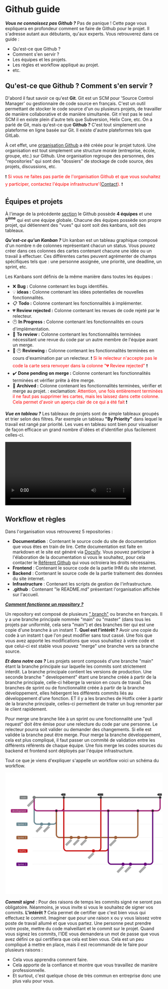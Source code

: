 # Github guide

***Vous ne connaissez pas Github ?*** Pas de panique ! Cette page vous expliquera en profondeur comment se faire de
Github pour le projet. Il s'adresse autant aux débutants, qu'aux experts. Vous retrouverez dans ce guide :

- Qu'est-ce que Github ?
- Comment s'en servir ?
- Les équipes et les projets.
- Les règles et workflow appliqué au projet.
- etc.

## Qu'est-ce que Github ? Comment s'en servir ?

D'abord il faut savoir ce qu'est **Git**. Git est un SCM pour 'Source Control Manager' ou gestionnaire de code source en
français. C'est un outil permettant de stocker le code source d'un ou plusieurs projets, de travailler de manière
collaborative et de manière simultanée. Git n'est pas le seul SCM il en existe plein d'autre tels que Subversion, Helix
Core, etc. On a parlé de Git, mais qu'est-ce que **Github ?** C'est tout simplement une plateforme en ligne basée sur Git.
Il existe d'autre plateformes tels que GitLab.

À cet effet, une <a href="https://github.com/Neighbook" target="_blank">organisation Github</a> a été
créée pour le projet tutoré. Une organisation est tout simplement une structure morale (entreprise, école, groupe, etc.)
sur Github. Une organisation regroupe des personnes, des "repositories" qui sont des "dossiers" de stockage de code
source, des projets, discussions, etc.

:exclamation: <span style="color:red">Si vous ne faites pas partie de l'organisation Github et que vous souhaitez y
participer, contactez l'équipe infrastructure'(<a href="mailto:kilian.goetz@yahoo.fr">Contact</a>).</span> :exclamation:

## Équipes et projets

À l'image de la précédente <a href="https://utbm-fisa-tutoredproject.github.io/Documentation/#/organisation">section</a>
le Github possède **4 équipes** et une **5<sup>ème</sup>** qui est une équipe globale. Chacune des équipes possède son
propre projet, qui détiennent des "vues" qui sont soit des kanbans, soit des tableaux.

***Qu'est-ce qu'un Kanban ?*** Un kanban est un tableau graphique composé d'un nombre n de colonnes représentant chacun
un status. Vous pouvez créer dans ces colonnes des cartes contenant chacune une idée ou un travail à effectuer. Ces
différentes cartes peuvent agrémenter de champs spécifiques tels que : une personne assignée, une priorité, une
deadline, un sprint, etc.

Les Kanbans sont définis de la même manière dans toutes les équipes :

- :x: **Bug :** Colonne contenant les bugs identifiés.
- :bulb: **ideas :** Colonne contenant les idées potentielles de nouvelles fonctionnalités.
- :clipboard: **Todo :** Colonne contenant les fonctionnalités à implémenter.
- :broken_heart: **Review rejected :** Colonne contenant les revues de code rejeté par le relecteur.
- :clock1: **In Progress :** Colonne contenant les fonctionnalités en cours d'implémentation.
- :eyes: **To review :** Colonne contenant les fonctionnalités terminées nécessitant une revue du code par un autre
  membre de l'équipe avant un merge.
- :eyes: :clock1: **Reviewing :** Colonne contenant les fonctionnalités terminées en cours d'examination par un
  relecteur. :exclamation: <span style="color:red">Si le relecteur n'accepte pas le code la carte sera renvoyer dans la
  colonne ":broken_heart: Review rejected"</span> :exclamation:
- :heavy_check_mark: **Done pending on merge :** Colonne contenant les fonctionnalités terminées et vérifier prête à
  être merge.
- :file_folder: **Archived :** Colonne contenant les fonctionnalités terminées, vérifier et merge au projet. :
  exclamation: <span style="color:red">Attention, une fois entièrement terminées il ne faut pas supprimer les cartes,
  mais les laissez dans cette colonne. Cela permet d'avoir un aperçu clair de ce qui a été fait</span> :exclamation:

***Vue en tableau ?*** Les tableaux de projets sont de simple tableaux groupés et trier selon des filtres. Par exemple
un tableau **"By Priority"** dans lequel le travail est rangé par priorité. Les vues en tableau sont bien pour
visualiser de façon efficace un grand nombre d'idées et d'identifier plus facilement celles-ci.

<video controls style="width:80%">
  <source src="./_media/GithubProjects.webm" type="video/webm">
</video>

## Workflow et règles

Dans l'organisation vous retrouverez 5 repositories :

- **Documentation** : Contenant le source code du site de documentation que vous êtes en train de lire. Cette
  documentation est faite en markdown et le site est généré via <a href="https://docsify.js.org/#/" target="_blank">
  Docsify</a>. Vous pouvez participer à l'élaboration de la documentation si vous le souhaitez, pour cela contacter
  le <a href="mailto:kilian.goetz@yahoo.fr">Référent Github</a> qui vous octroiera les droits nécessaires.
- **Frontend** : Contenant le source code de la partie IHM du site internet.
- **Backend** : Contenant le source code de la partie traitement des données du site internet.
- **Infrastructure** : Contenant les scripts de gestion de l'infrastructure.
- **.github** : Contenant "le README.md" présentant l'organisation affichée sur l'accueil.

<a href="https://docs.github.com/en/repositories" target="_blank">***Comment fonctionne un repository ?***</a>

Un repository est composé de
plusieurs <a href="https://docs.github.com/fr/pull-requests/collaborating-with-pull-requests/proposing-changes-to-your-work-with-pull-requests/about-branches" target="_blank">"
branch"</a> ou branche en français. Il y a une branche principale nommée "main" ou "master" (dans tous les projets par
uniformité, cela sera "main") et des branches tier qui est une copie d'une branche à un instant T. **Quel est l'intérêt
?** Avoir une copie du code à un instant t que l'on peut modifier sans tout cassé. Une fois que vous avez apporté les
modifications que vous souhaitiez à votre code et que celui-ci est stable vous pouvez "merge" une branche vers sa
branche source.

***Et dans notre cas ?*** Les projets seront composés d'une branche "main" étant la branche principale sur laquelle les
commits sont strictement interdit. La branche principale contient les versions de production. Une seconde branche "
developement" étant une branche créée à partir de la branche principale, celle-ci héberge la version en cours de
travail. Des branches de sprint ou de fonctionnalité créée à partir de la branche développement, elles hébergent les
différents commits liés au développement d'une fonction. ET il y a les branches de Hotfix créer à partir de la branche
principale, celles-ci permettent de traiter un bug remonter par le client rapidement.

Pour merge une branche liée à un sprint ou une fonctionnalité une "pull request" doit être émise pour une relecture du
code par une personne. Le relecteur pourra soit valider ou demander des changements. Si elle est validée la branche peut
être merge. Pour merge la branche développement, cela est plus compliqué, il faut passer un commité de validation entre
les différents référents de chaque équipe. Une fois merge les codes sources du backend et frontend sont déployés par
l'équipe infrastructure.

Tout ce que je viens d'expliquer s'appelle un workflow voici un schéma du workflow.

![Workflow](./_media/GithubWorkflow.png)

***Commit signé*** : Pour des raisons de temps les commits signé ne seront pas obligatoire. Néanmoins, je vous invite si
vous le souhaitez de signer vos commits. **L'intérêt ?** Cela permet de certifier que c'est bien vous qui effectuez le
commit. Imaginer que pour une raison x ou y vous laissez votre poste de travail allumé et que vous partez. Une personne
peut prendre votre poste, mettre du code malveillant et le commit sur le projet. Quand vous signez les commits, l'IDE
vous demandera un mot de passe que vous avez défini ce qui certifiera que cela est bien vous. Cela est un peu compliqué
à mettre en place, mais il est recommandé de le faire pour plusieurs raisons :
- Cela vous apprendra comment faire.
- Cela apporte de la confiance et montre que vous travaillez de manière professionnelle.
- Et surtout, c'est quelque chose de très commun en entreprise donc une plus valu pour vous.
